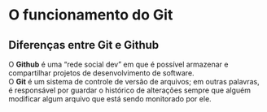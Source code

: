 # O funcionamento do Git
<h2>Diferenças entre Git e Github</h2>
<p>O <strong>Github</strong> é uma “rede social dev” em que é possível armazenar e compartilhar projetos de desenvolvimento de software.<br>O <strong>Git</strong> é um sistema de controle de versão de arquivos; em outras palavras, é responsável por guardar o histórico de alterações sempre que alguém modificar algum arquivo que está sendo monitorado por ele.</p>
